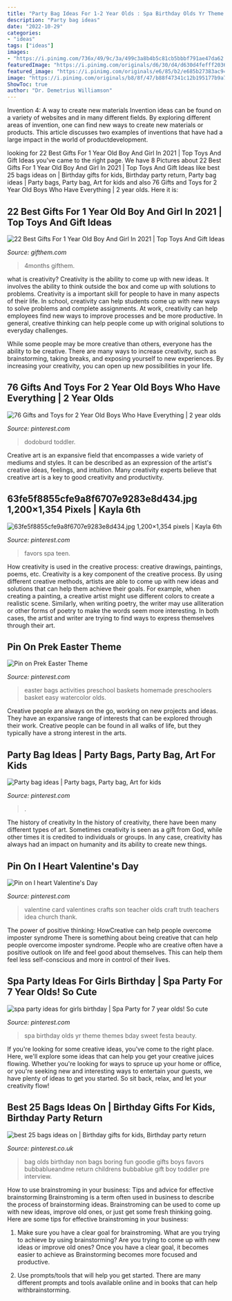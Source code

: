 ```yaml
---
title: "Party Bag Ideas For 1-2 Year Olds : Spa Birthday Olds Yr Theme Themes Bday Sweet Festa Beauty"
description: "Party bag ideas"
date: "2022-10-29"
categories:
- "ideas"
tags: ["ideas"]
images:
- "https://i.pinimg.com/736x/49/9c/3a/499c3a8b4b5c81cb5bbbf791ae47da62.jpg"
featuredImage: "https://i.pinimg.com/originals/d6/30/d4/d630d4fefff2036a28b1b753f7ede63b.jpg"
featured_image: "https://i.pinimg.com/originals/e6/85/b2/e685b27383ac9450294d4a4476361640.jpg"
image: "https://i.pinimg.com/originals/b8/8f/47/b88f47341c12b195177b9a78200112b2.jpg"
ShowToc: true
author: "Dr. Demetrius Williamson"
---
```



Invention 4: A way to create new materials
Invention ideas can be found on a variety of websites and in many different fields. By exploring different areas of invention, one can find new ways to create new materials or products. This article discusses two examples of inventions that have had a large impact in the world of productdevelopment.

	

		
looking for 22 Best Gifts For 1 Year Old Boy And Girl In 2021 | Top Toys And Gift Ideas you've came to the right page. We have 8 Pictures about 22 Best Gifts For 1 Year Old Boy And Girl In 2021 | Top Toys And Gift Ideas like best 25 bags ideas on | Birthday gifts for kids, Birthday party return, Party bag ideas | Party bags, Party bag, Art for kids and also 76 Gifts and Toys for 2 Year Old Boys Who Have Everything | 2 year olds. Here it is:
		
    
## 22 Best Gifts For 1 Year Old Boy And Girl In 2021 | Top Toys And Gift Ideas

<img loading=lazy src="https://gifthem.com/wp-content/uploads/2019/04/Best-Gifts-For-1-Year-Old-1024x731.jpg" onerror="this.onerror=null;this.src='https://tse1.mm.bing.net/th?id=OIP.Oq-eZn-6Vp1fXZV-bFgcHAHaFS&amp;pid=15.1';" alt="22 Best Gifts For 1 Year Old Boy And Girl In 2021 | Top Toys And Gift Ideas">

_Source: gifthem.com_

>4months gifthem. 

	

what is creativity?
Creativity is the ability to come up with new ideas. It involves the ability to think outside the box and come up with solutions to problems.
Creativity is a important skill for people to have in many aspects of their life. In school, creativity can help students come up with new ways to solve problems and complete assignments. At work, creativity can help employees find new ways to improve processes and be more productive. In general, creative thinking can help people come up with original solutions to everyday challenges.

While some people may be more creative than others, everyone has the ability to be creative. There are many ways to increase creativity, such as brainstorming, taking breaks, and exposing yourself to new experiences. By increasing your creativity, you can open up new possibilities in your life.

    
## 76 Gifts And Toys For 2 Year Old Boys Who Have Everything | 2 Year Olds

<img loading=lazy src="https://i.pinimg.com/originals/2b/13/92/2b1392fc9c6bc4c97f7b871ccb341565.jpg" onerror="this.onerror=null;this.src='https://tse2.mm.bing.net/th?id=OIP.ONTGnQlFlbo37bQJamjw-QHaOV&amp;pid=15.1';" alt="76 Gifts and Toys for 2 Year Old Boys Who Have Everything | 2 year olds">

_Source: pinterest.com_

>dodoburd toddler. 

	

Creative art is an expansive field that encompasses a wide variety of mediums and styles. It can be described as an expression of the artist's creative ideas, feelings, and intuition. Many creativity experts believe that creative art is a key to good creativity and productivity.

    
## 63fe5f8855cfe9a8f6707e9283e8d434.jpg 1,200×1,354 Pixels | Kayla 6th

<img loading=lazy src="https://s-media-cache-ak0.pinimg.com/736x/f0/49/b2/f049b266cf54f592c89d078bfe6de802.jpg" onerror="this.onerror=null;this.src='https://tse3.mm.bing.net/th?id=OIP.1jr_96q7avWolETOsUcPhQHaIW&amp;pid=15.1';" alt="63fe5f8855cfe9a8f6707e9283e8d434.jpg 1,200×1,354 pixels | Kayla 6th">

_Source: pinterest.com_

>favors spa teen. 

	

How creativity is used in the creative process: creative drawings, paintings, poems, etc.
Creativity is a key component of the creative process. By using different creative methods, artists are able to come up with new ideas and solutions that can help them achieve their goals. For example, when creating a painting, a creative artist might use different colors to create a realistic scene. Similarly, when writing poetry, the writer may use alliteration or other forms of poetry to make the words seem more interesting. In both cases, the artist and writer are trying to find ways to express themselves through their art.

    
## Pin On Prek Easter Theme

<img loading=lazy src="https://i.pinimg.com/originals/d6/30/d4/d630d4fefff2036a28b1b753f7ede63b.jpg" onerror="this.onerror=null;this.src='https://tse4.mm.bing.net/th?id=OIP.Mnu2gvDb1WHhX4XXXVdFVAHaLU&amp;pid=15.1';" alt="Pin on Prek Easter Theme">

_Source: pinterest.com_

>easter bags activities preschool baskets homemade preschoolers basket easy watercolor olds. 

	

Creative people are always on the go, working on new projects and ideas. They have an expansive range of interests that can be explored through their work. Creative people can be found in all walks of life, but they typically have a strong interest in the arts.

    
## Party Bag Ideas | Party Bags, Party Bag, Art For Kids

<img loading=lazy src="https://i.pinimg.com/originals/e6/85/b2/e685b27383ac9450294d4a4476361640.jpg" onerror="this.onerror=null;this.src='https://tse3.mm.bing.net/th?id=OIP.Mf0GEHmaFz4z5AicWL23IAHaJ4&amp;pid=15.1';" alt="Party bag ideas | Party bags, Party bag, Art for kids">

_Source: pinterest.com_

>. 

	

The history of creativity
In the history of creativity, there have been many different types of art. Sometimes creativity is seen as a gift from God, while other times it is credited to individuals or groups. In any case, creativity has always had an impact on humanity and its ability to create new things.

    
## Pin On I Heart Valentine&#039;s Day

<img loading=lazy src="https://i.pinimg.com/originals/b8/8f/47/b88f47341c12b195177b9a78200112b2.jpg" onerror="this.onerror=null;this.src='https://tse4.mm.bing.net/th?id=OIP.quN5bT2O1Lbkv4X8OpS1RwHaLH&amp;pid=15.1';" alt="Pin on I heart Valentine&#039;s Day">

_Source: pinterest.com_

>valentine card valentines crafts son teacher olds craft truth teachers idea church thank. 

	

The power of positive thinking: HowCreative can help people overcome imposter syndrome
There is something about being creative that can help people overcome imposter syndrome. People who are creative often have a positive outlook on life and feel good about themselves. This can help them feel less self-conscious and more in control of their lives.

    
## Spa Party Ideas For Girls Birthday | Spa Party For 7 Year Olds! So Cute

<img loading=lazy src="https://s-media-cache-ak0.pinimg.com/736x/b2/93/f6/b293f6e561a35317288bc0820d7a7c54.jpg" onerror="this.onerror=null;this.src='https://tse2.mm.bing.net/th?id=OIP.7RN69EBWZC19qgJ4VIRwjwHaLE&amp;pid=15.1';" alt="spa party ideas for girls birthday | Spa Party for 7 year olds! So cute">

_Source: pinterest.com_

>spa birthday olds yr theme themes bday sweet festa beauty. 

	

If you're looking for some creative ideas, you've come to the right place. Here, we'll explore some ideas that can help you get your creative juices flowing. Whether you're looking for ways to spruce up your home or office, or you're seeking new and interesting ways to entertain your guests, we have plenty of ideas to get you started. So sit back, relax, and let your creativity flow!

    
## Best 25 Bags Ideas On | Birthday Gifts For Kids, Birthday Party Return

<img loading=lazy src="https://i.pinimg.com/736x/49/9c/3a/499c3a8b4b5c81cb5bbbf791ae47da62.jpg" onerror="this.onerror=null;this.src='https://tse4.mm.bing.net/th?id=OIP.utYU-zdOI9nk7yP0cFN6bQHaKo&amp;pid=15.1';" alt="best 25 bags ideas on | Birthday gifts for kids, Birthday party return">

_Source: pinterest.co.uk_

>bag olds birthday non bags boring fun goodie gifts boys favors bubbablueandme return childrens bubbablue gift boy toddler pre interview. 

	

How to use brainstroming in your business: Tips and advice for effective brainstorming
Brainstroming is a term often used in business to describe the process of brainstorming ideas. Brainstroming can be used to come up with new ideas, improve old ones, or just get some fresh thinking going. Here are some tips for effective brainstroming in your business: 
1. Make sure you have a clear goal for brainstroming. What are you trying to achieve by using brainstorming? Are you trying to come up with new ideas or improve old ones? Once you have a clear goal, it becomes easier to achieve as Brainstorming becomes more focused and productive. 

2. Use prompts/tools that will help you get started. There are many different prompts and tools available online and in books that can help withbrainstorming.

